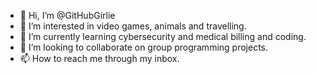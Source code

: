 - 👋 Hi, I’m @GitHubGirlie
- 👀 I’m interested in video games, animals and  travelling.
- 🌱 I’m currently learning cybersecurity and medical billing and coding.
- 💞️ I’m looking to collaborate on group programming projects.
- 📫 How to reach me through my inbox.

<!---
GitHubGirlie/GitHubGirlie is a ✨ special ✨ repository because its `README.md` (this file) appears on your GitHub profile.
You can click the Preview link to take a look at your changes.
--->

